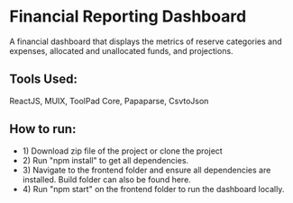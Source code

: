 <h1>Financial Reporting Dashboard</h1>

<p>A financial dashboard that displays the metrics of reserve categories and expenses, allocated and unallocated funds, and projections.</p>

<h2>Tools Used:</h2> 
<p>ReactJS, MUIX, ToolPad Core, Papaparse, CsvtoJson</p> 

<h2>How to run:</h2>
<ul>
<li>1) Download zip file of the project or clone the project</li>
<li>2) Run "npm install" to get all dependencies.</li>
<li>3) Navigate to the frontend folder and ensure all dependencies are installed. Build folder can also be found here.</li>
<li>4) Run "npm start" on the frontend folder to run the dashboard locally. </li>
</ul>
